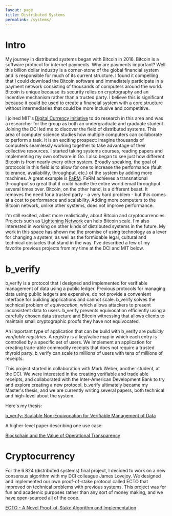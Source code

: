 ```yaml
---
layout: page
title: Distributed Systems
permalink: /systems/
---
```



Intro
======

My journey in distributed systems began with Bitcoin in 2016. Bitcoin is a software protocol for internet payments. Why are payments important? Well this billion dollar industry is a corner-stone of the global financial system and is responsible for much of its current structure. I found it compelling that I could download the Bitcoin software and immediately participate in a payment network consisting of thousands of computers around the world. Bitcoin is unique because its security relies on cryptography and an incentive mechanism rather than a trusted party. I believe this is significant because it could be used to create a financial system with a core structure without intermediaries that could be more inclusive and competitive. 

I joined MIT's [Digital Currency Initiative](www.dci.mit.edu) to do research in this area and was a researcher for the group as both an undergraduate and graduate student. Joining the DCI led me to discover the field of distributed systems. This area of computer science studies how multiple computers can collaborate to perform a task. It is an exciting prospect: imagine thousands of computers seamlessly working together to take advantage of their collective resources. I started taking systems courses, reading papers and implementing my own software in Go. I also began to see just how different Bitcoin is from nearly every other system. Broadly speaking, the goal of protocols in this field is to allow for one to increase the performance (fault tolerance, availability, throughput, etc.) of the system by adding more machines. A great example is [FaRM](https://dl.acm.org/citation.cfm?id=2815425). FaRM achieves a transnational throughput so great that it could handle the entire world email throughput several times over. Bitcoin, on the other hand, is a different beast. It removes the need for a trusted party - a very hard problem - but this comes at a cost to performance and scalability. Adding more computers to the Bitcoin network, unlike other systems, does not improve performance.

I'm still excited, albeit more realistically, about Bitcoin and cryptocurrencies. Projects such as [Lightening Network](https://github.com/mit-dci/lit) can help Bitcoin scale. I'm also interested in working on other kinds of distributed systems in the future. My work in this space has shown me the promise of using technology as a lever for changing a system, as well as the formidable legal, cultural and technical obstacles that stand in the way. I've described a few of my favorite previous projects from my time at the DCI and MIT below.      

b_verify
======

b_verify is a protocol that I designed and implemented for verifiable management of data using a public ledger. Previous protocols for managing data using public ledgers are expensive, do not provide a convenient interface for building applications and cannot scale. b_verify solves the technical problem of _equivocation_, which allows attackers to present inconsistent data to users. b_verify prevents equivocation efficiently using a carefully chosen data structure and Bitcoin witnessing that allows clients to maintain small cryptographic proofs they have not equivocated.

An important type of application that can be build with b_verify are _publicly verifiable registries_. A registry is a key/value map in which each entry is controlled by a specific set of users. We implement an application for creating trade-able commodity receipts that does not require a trusted thyroid party. b_verify can scale to millions of users with tens of millions of receipts. 

This project started in collaboration with Mark Weber, another student, at the DCI. We were interested in the creating verifiable and trade able receipts, and collaborated with the Inter-American Development Bank to try and explore creating a new protocol. b_verify ultimately became my Master's thesis, and we are currently writing several papers, both technical and high-level about the system. 

Here's my thesis:

[b_verify: Scalable Non-Equivocation for Verifiable Management of Data](/files/dci_thesis.pdf)

A higher-level paper describing one use case: 

[Blockchain and the Value of Operational Transparency](https://papers.ssrn.com/sol3/papers.cfm?abstract_id=3078945)


Cryptocurrency
======

For the 6.824 (distributed systems) final project, I decided to work on a new consensus algorithm with my DCI colleague James Lovejoy. We designed and implemented our own proof-of-stake protocol called ECTO that improved on technical problems with previous systems. This project was for fun and academic purposes rather than any sort of money making, and we have open-sourced all of the code.

[ECTO - A Novel Proof-of-Stake Algorithm and Implementation](/files/ecto_paper.pdf)
              
